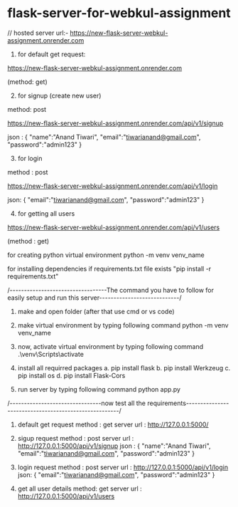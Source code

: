 # flask-server-for-webkul-assignment

// hosted server url:-
https://new-flask-server-webkul-assignment.onrender.com

1. for default get request:
   
https://new-flask-server-webkul-assignment.onrender.com

(method: get)



2. for signup (create new user)
   
method: post

https://new-flask-server-webkul-assignment.onrender.com/api/v1/signup

json : 
{
    "name":"Anand Tiwari",
    "email":"tiwarianand@gmail.com",
    "password":"admin123"
}



3. for login
   
method : post 

https://new-flask-server-webkul-assignment.onrender.com/api/v1/login

json:
{
    "email":"tiwarianand@gmail.com",
    "password":"admin123"
}



4. for getting all users
   
https://new-flask-server-webkul-assignment.onrender.com/api/v1/users

(method : get)











for creating python virtual environment
    python -m venv venv_name

for installing dependencies if requirements.txt file exists 
   "pip install -r requirements.txt"


/----------------------------------The command you have to follow for easily setup and run this server----------------------------/
1. make and open folder (after that use cmd or vs code)

2. make virtual environment by typing following command
python -m venv venv_name

3. now, activate virtual environment by typing following command
.\venv\Scripts\activate

4. install all requirred packages
a. pip install flask
b. pip install Werkzeug
c. pip install os
d. pip install Flask-Cors

6. run server by typing following command
python app.py



/--------------------------------now test all the requirements------------------------------------------------------/
1. default get request 
method : get
server url : http://127.0.0.1:5000/


2. sigup request
method : post
server url : http://127.0.0.1:5000/api/v1/signup
json : 
{
    "name":"Anand Tiwari",
    "email":"tiwarianand@gmail.com",
    "password":"admin123"
}


3. login request
method : post 
server url :  http://127.0.0.1:5000/api/v1/login
json:
{
    "email":"tiwarianand@gmail.com",
    "password":"admin123"
}


4. get all user details
method: get
server url :  http://127.0.0.1:5000/api/v1/users



